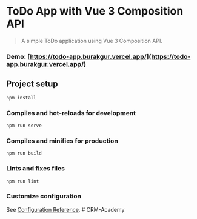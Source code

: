 # ToDo App with Vue 3 Composition API

> A simple ToDo application using Vue 3 Composition API.

### Demo: [https://todo-app.burakgur.vercel.app/](https://todo-app.burakgur.vercel.app/)

## Project setup

```
npm install
```

### Compiles and hot-reloads for development

```
npm run serve
```

### Compiles and minifies for production

```
npm run build
```

### Lints and fixes files

```
npm run lint
```

### Customize configuration

See [Configuration Reference](https://cli.vuejs.org/config/).
#   C R M - A c a d e m y  
 